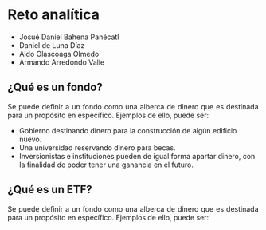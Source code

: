 <h1>Reto analítica</h1>
    <div>
        <ul>
            <li>Josué Daniel Bahena Panécatl</li>
            <li>Daniel de Luna Díaz</li>
            <li>Aldo Olascoaga Olmedo</li>
            <li>Armando Arredondo Valle</li>
        </ul>
    </div>
<h2>¿Qué es un fondo?</h2>
<div>
  <style>
    p{
      text-align:justify;
    }
  </style>  
  <p>
  Se puede definir a un fondo como una alberca de dinero que es destinada para un propósito en específico. Ejemplos de ello, puede ser: 
  </p>
</div>
<div>
    <ul>
        <li>Gobierno destinando dinero para la construcción de algún edificio nuevo.</li>
        <li>Una universidad reservando dinero para becas.</li>
        <li>Inversionistas e instituciones pueden de igual forma apartar dinero, con la finalidad de poder tener una ganancia en el futuro.</li>
    </ul>
</div>
<h2>¿Qué es un ETF?</h2>
<div>
  <style>
    p{
      text-align:justify;
    }
  </style>  
  <p>
  Se puede definir a un fondo como una alberca de dinero que es destinada para un propósito en específico. Ejemplos de ello, puede ser: 
  </p>
</div>